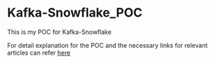 # Kafka-Snowflake_POC
This is my POC for Kafka-Snowflake

For detail explanation for the POC and the necessary links for relevant articles can refer [here](https://github.com/Karan2291/Kafka-Snowflake_POC/blob/main/Docs%20For%20Kafka-Snowflake%20POC.pdf)
